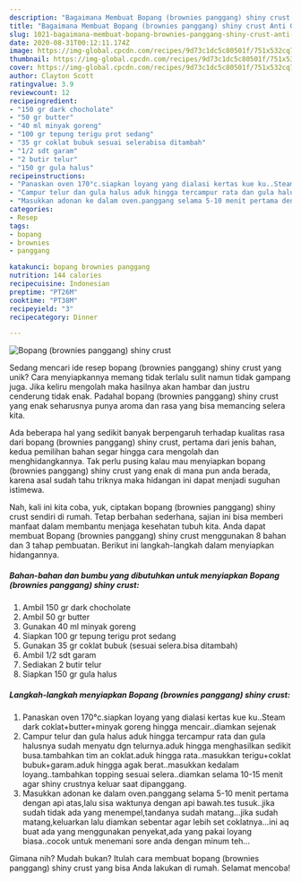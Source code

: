```yaml
---
description: "Bagaimana Membuat Bopang (brownies panggang) shiny crust Anti Gagal"
title: "Bagaimana Membuat Bopang (brownies panggang) shiny crust Anti Gagal"
slug: 1021-bagaimana-membuat-bopang-brownies-panggang-shiny-crust-anti-gagal
date: 2020-08-31T00:12:11.174Z
image: https://img-global.cpcdn.com/recipes/9d73c1dc5c80501f/751x532cq70/bopang-brownies-panggang-shiny-crust-foto-resep-utama.jpg
thumbnail: https://img-global.cpcdn.com/recipes/9d73c1dc5c80501f/751x532cq70/bopang-brownies-panggang-shiny-crust-foto-resep-utama.jpg
cover: https://img-global.cpcdn.com/recipes/9d73c1dc5c80501f/751x532cq70/bopang-brownies-panggang-shiny-crust-foto-resep-utama.jpg
author: Clayton Scott
ratingvalue: 3.9
reviewcount: 12
recipeingredient:
- "150 gr dark chocholate"
- "50 gr butter"
- "40 ml minyak goreng"
- "100 gr tepung terigu prot sedang"
- "35 gr coklat bubuk sesuai selerabisa ditambah"
- "1/2 sdt garam"
- "2 butir telur"
- "150 gr gula halus"
recipeinstructions:
- "Panaskan oven 170°c.siapkan loyang yang dialasi kertas kue ku..Steam dark coklat+butter+minyak goreng hingga mencair..diamkan sejenak"
- "Campur telur dan gula halus aduk hingga tercampur rata dan gula halusnya sudah menyatu dgn telurnya.aduk hingga menghasilkan sedikit busa.tambahkan tim an coklat.aduk hingga rata..masukkan terigu+coklat bubuk+garam.aduk hingga agak berat..masukkan kedalam loyang..tambahkan topping sesuai selera..diamkan selama 10-15 menit agar shiny crustnya keluar saat dipanggang."
- "Masukkan adonan ke dalam oven.panggang selama 5-10 menit pertama dengan api atas,lalu sisa waktunya dengan api bawah.tes tusuk..jika sudah tidak ada yang menempel,tandanya sudah matang...jika sudah matang,keluarkan lalu diamkan sebentar agar lebih set coklatnya...ini aq buat ada yang menggunakan penyekat,ada yang pakai loyang biasa..cocok untuk menemani sore anda dengan minum teh..."
categories:
- Resep
tags:
- bopang
- brownies
- panggang

katakunci: bopang brownies panggang 
nutrition: 144 calories
recipecuisine: Indonesian
preptime: "PT26M"
cooktime: "PT38M"
recipeyield: "3"
recipecategory: Dinner

---
```



![Bopang (brownies panggang) shiny crust](https://img-global.cpcdn.com/recipes/9d73c1dc5c80501f/751x532cq70/bopang-brownies-panggang-shiny-crust-foto-resep-utama.jpg)

Sedang mencari ide resep bopang (brownies panggang) shiny crust yang unik? Cara menyiapkannya memang tidak terlalu sulit namun tidak gampang juga. Jika keliru mengolah maka hasilnya akan hambar dan justru cenderung tidak enak. Padahal bopang (brownies panggang) shiny crust yang enak seharusnya punya aroma dan rasa yang bisa memancing selera kita.



Ada beberapa hal yang sedikit banyak berpengaruh terhadap kualitas rasa dari bopang (brownies panggang) shiny crust, pertama dari jenis bahan, kedua pemilihan bahan segar hingga cara mengolah dan menghidangkannya. Tak perlu pusing kalau mau menyiapkan bopang (brownies panggang) shiny crust yang enak di mana pun anda berada, karena asal sudah tahu triknya maka hidangan ini dapat menjadi suguhan istimewa.


Nah, kali ini kita coba, yuk, ciptakan bopang (brownies panggang) shiny crust sendiri di rumah. Tetap berbahan sederhana, sajian ini bisa memberi manfaat dalam membantu menjaga kesehatan tubuh kita. Anda dapat membuat Bopang (brownies panggang) shiny crust menggunakan 8 bahan dan 3 tahap pembuatan. Berikut ini langkah-langkah dalam menyiapkan hidangannya.

<!--inarticleads1-->

##### Bahan-bahan dan bumbu yang dibutuhkan untuk menyiapkan Bopang (brownies panggang) shiny crust:

1. Ambil 150 gr dark chocholate
1. Ambil 50 gr butter
1. Gunakan 40 ml minyak goreng
1. Siapkan 100 gr tepung terigu prot sedang
1. Gunakan 35 gr coklat bubuk (sesuai selera.bisa ditambah)
1. Ambil 1/2 sdt garam
1. Sediakan 2 butir telur
1. Siapkan 150 gr gula halus




<!--inarticleads2-->

##### Langkah-langkah menyiapkan Bopang (brownies panggang) shiny crust:

1. Panaskan oven 170°c.siapkan loyang yang dialasi kertas kue ku..Steam dark coklat+butter+minyak goreng hingga mencair..diamkan sejenak
1. Campur telur dan gula halus aduk hingga tercampur rata dan gula halusnya sudah menyatu dgn telurnya.aduk hingga menghasilkan sedikit busa.tambahkan tim an coklat.aduk hingga rata..masukkan terigu+coklat bubuk+garam.aduk hingga agak berat..masukkan kedalam loyang..tambahkan topping sesuai selera..diamkan selama 10-15 menit agar shiny crustnya keluar saat dipanggang.
1. Masukkan adonan ke dalam oven.panggang selama 5-10 menit pertama dengan api atas,lalu sisa waktunya dengan api bawah.tes tusuk..jika sudah tidak ada yang menempel,tandanya sudah matang...jika sudah matang,keluarkan lalu diamkan sebentar agar lebih set coklatnya...ini aq buat ada yang menggunakan penyekat,ada yang pakai loyang biasa..cocok untuk menemani sore anda dengan minum teh...




Gimana nih? Mudah bukan? Itulah cara membuat bopang (brownies panggang) shiny crust yang bisa Anda lakukan di rumah. Selamat mencoba!
